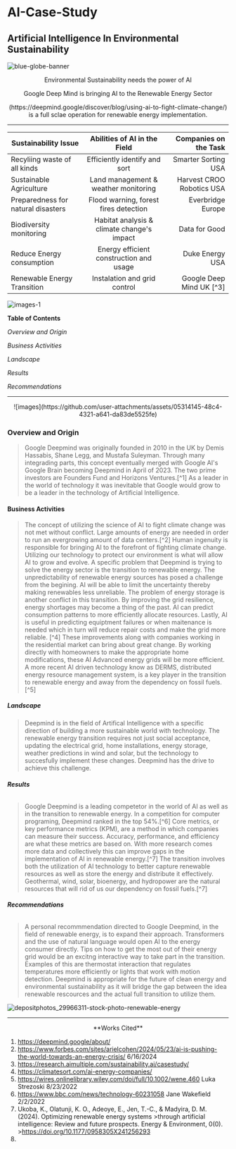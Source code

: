 # AI-Case-Study
## Artificial Intelligence In Environmental Sustainability

<p align="center">
   
   ![blue-globe-banner](https://github.com/user-attachments/assets/f1887d8c-e69f-4cf6-b431-be71803e623b)

   <p align="center"> Environmental Sustainability needs the power of AI

<p align="center"> Google Deep Mind is bringing AI to the Renewable Energy Sector

<p align="center"> (https://deepmind.google/discover/blog/using-ai-to-fight-climate-change/) is a full sclae operation for renewable energy implementation. 

-----------------------------------------

| Sustainability Issue                 | Abilities of AI in the Field              | Companies on the Task            |
|--------------------------------------|:-----------------------------------------:|---------------------------------:|
| Recyliing waste of all kinds         | Efficiently identify and sort             | Smarter Sorting USA              |
| Sustainable Agriculture              | Land management & weather monitoring      | Harvest CROO Robotics USA        |
| Preparedness for natural disasters   | Flood warning, forest fires detection     | Everbridge Europe                |
| Biodiversity monitoring              | Habitat analysis & climate change's impact| Data for Good                    |
| Reduce Energy consumption            | Energy efficient construction and usage   | Duke Energy USA
| Renewable Energy Transition          | Instalation and grid control              | Google Deep Mind UK [^3] 

 
   
 ![images-1](https://github.com/user-attachments/assets/dc239140-aa4d-4d06-899b-533f7965ddea)



**Table of Contents**


_Overview and Origin_ 

_Business Activities_

_Landscape_ 

_Results_ 

_Recommendations_  

*************************


<p align="center"> ![images](https://github.com/user-attachments/assets/05314145-48c4-4321-a641-da83de5525fe)


### **Overview and Origin**

> Google Deepmind was originally founded in 2010 in the UK by Demis Hassabis, Shane Legg, and Mustafa Suleyman. 
> Through many integrading parts, this concept eventually merged with Google AI's Google Brain becoming
> Deepmind in April of 2023. The two prime investors are Founders Fund and Horizons Ventures.[^1] As a leader in the
> world of technology it was inevitable that Google would grow to be a leader in the technology of Artificial Intelligence.

#### **Business Activities**

>The concept of utilizing the science of AI to fight climate change was not met without conflict. Large amounts of energy
>are needed in order to run an evergrowing amount of data centers.[^2] Human ingenuity is responsible for bringing AI to
>the forefront of fighting climate change. Utilizing our technology to protect our environment is what will allow AI to
>grow and evolve. A specific problem that Deepmind is trying to solve the energy sector is the transition to renewable
>energy. The unpredictability of renewable energy sources has posed a challenge from the begining. AI will be able to limit
>the uncertainty thereby making renewables less unreliable. The problem of energy storage is another conflict in this
>transition. By improving the grid resilience, energy shortages may become a thing of the past. AI can predict consumption
>patterns to more efficiently allocate resources. Lastly, AI is useful in predicting equiptment failures or when
>maitenance is needed which in turn will reduce repair costs and make the grid more reliable. [^4] These improvements
>along with companies working in the residential market can bring about great change. By working directly with homeowners
>to make the appropriate home modifications, these AI Advanced energy grids will be more efficient. A more recent AI driven
>technology know as DERMS, distributed energy resource management system, is a key player in the transition to renewable
>energy and away from the dependency on fossil fuels.[^5] 

##### **Landscape**

>Deepmind is in the field of Artifical Intelligence with a specific direction of building a more sustainable world with
>technology. The renewable energy transition requires not just social acceptance, updating the electrical grid, home
>installations, energy storage, weather predictions in wind and solar, but the technology to succesfully implement
>these changes. Deepmind has the drive to achieve this challenge.  

###### **Results**

>Google Deepmind is a leading competetor in the world of AI as well as in the transition to renewable energy. In
>a competition for computer programing, Deepmind ranked in the top 54%.[^6] Core metrics, or key performance
>metrics (KPM), are a method in which companies can measure their success. Accuracy, performance, and efficiency are
>what these metrics are based on. With more research comes more data and collectively this can improve gaps in the
>implementation of AI in renewable energy.[^7] The transition involves both the utilization of AI technology to better
>capture renewable resources as well as store the energy and distribute it effectively. Geothermal, wind, solar,
>bioenergy, and hydropower are the natural resources that will rid of us our dependency on fossil fuels.[^7] 

###### **Recommendations** 

>A personal recommmendation directed to Google Deepmind, in the field of renewable energy, is to expand their approach.
>Transformers and the use of natural language would open AI to the energy consumer directly. Tips on how to get the most
>out of their energy grid would be an excitng interactive way to take part in the transition. Examples of this are
>thermostat interaction that regulates temperatures more efficiently or lights that work with motion detection. Deepmind
>is appropriate for the future of clean energy and environmental sustainability as it will bridge the gap between the idea
>renewable rescources and the actual full transition to utilize them. 


<p align="center"> 
   
   ![depositphotos_29966311-stock-photo-renewable-energy](https://github.com/user-attachments/assets/73ed152a-c774-4c45-b320-85643f3f6099)


______________________________________________________

<p align="center">
**Works Cited** 

1. https://deepmind.google/about/
2. https://www.forbes.com/sites/arielcohen/2024/05/23/ai-is-pushing-the-world-towards-an-energy-crisis/  6/16/2024
3. https://research.aimultiple.com/sustainability.ai/casestudy/
4. https://climatesort.com/ai-energy-companies/
5. https://wires.onlinelibrary.wiley.com/doi/full/10.1002/wene.460  Luka Strezoski 8/23/2022
6. https://www.bbc.com/news/technology-60231058 Jane Wakefield 2/2/2022
7. Ukoba, K., Olatunji, K. O., Adeoye, E., Jen, T.-C., & Madyira, D. M. (2024). Optimizing renewable energy systems >through artificial intelligence: Review and future prospects. Energy & Environment, 0(0). >https://doi.org/10.1177/0958305X241256293
8. 











